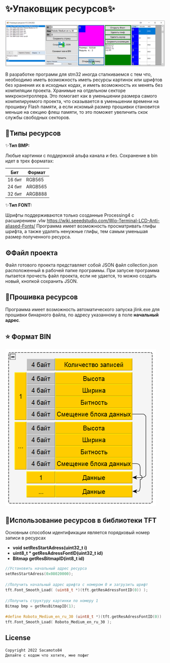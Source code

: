 ✨Упаковщик ресурсов✨
================
![Feature Image](/images/img.png)

В разработке программ для stm32 иногда сталкиваемся с тем что, необходимо иметь возможность иметь ресурсы картинок или шрифтов без хранения их в исходных кодах, и иметь возможность их менять без компиляции проекта. Хранимые на отдельном секторе микроконтроллера. Это помогает как в уменьшении размера самого компилируемого проекта, что сказывается в уменьшении времени на прошивку Flash памяти, а если искомый размер прошивки становится меньше на секцию флеш памяти, то это поможет увеличить скок службы свободных секторов.

🍇Типы ресурсов
-----------------------------
✨**Тип BMP:**

Любые картинки с поддержкой альфа канала и без.
Сохранение в bin идет в трех форматах:

| Бит | Формат |
| ------ | ------ |
|16 бит|RGB565|
|24 бит|ARGB565|
|32 бит| ARGB888|


✨**Тип FONT:**

Шрифты поддерживаются только созданные Processing4 с расширением .vlw
https://wiki.seeedstudio.com/Wio-Terminal-LCD-Anti-aliased-Fonts/
Программа имеет возможность просматривать глифы шрифта, а также удалять ненужные глифы, тем самым уменьшая размер полученного ресурса.

⚙️Файл проекта
-----------------------------
Файл готового проекта представляет собой JSON файл collection.json расположенный в рабочей папке программы. При запуске программа пытается прочесть файл проекта, если не удается, то можно создать новый, кнопкой сохранить JSON.

💎Прошивка ресурсов
-----------------------------
Программа имеет возможность автоматического запуска jlink.exe для прошивки бинарного файла, по адресу указанному в поле **начальный адрес**.


⭐
Формат BIN
-----------------------------

![Feature Image](/images/img1.png)


🔨Использование ресурсов в библиотеки TFT
-----------------------------
Основным способом идентификации является порядковый номер записи в ресурсах

- **void setResStartAdress(uint32_t i)**
- **uint8_t * getResAdressFontID(uint32_t id)**
- **Bitmap getResBitmapID(int8_t id)**

```c++
//Установить начальный адрес ресурса
setResStartAdress(0x08020000);

//Получить начальный адрес шрифта с номером 0 и загрузить шрифт
tft.Font_Smooth_Load( (uint8_t *)(tft.getResAdressFontID(0)) );

//Получить структуру картинки по номеру 1
Bitmap bmp = getResBitmapID(1);

#define Roboto_Medium_en_ru_30 (uint8_t *)(tft.getResAdressFontID(0))
tft.Font_Smooth_Load( Roboto_Medium_en_ru_30 );
```
License
-------

    Copyright 2022 Sacamoto84
	Делайте с кодом что хотите, мне пофиг
[0]: http://https://wiki.seeedstudio.com/Wio-Terminal-LCD-Anti-aliased-Fonts/ "Font"